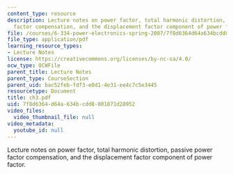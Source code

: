```yaml
---
content_type: resource
description: Lecture notes on power factor, total harmonic distortion, passive power
  factor compensation, and the displacement factor component of power factor.
file: /courses/6-334-power-electronics-spring-2007/7f8d6364d64a634bcdd8001871d28952_ch3.pdf
file_type: application/pdf
learning_resource_types:
- Lecture Notes
license: https://creativecommons.org/licenses/by-nc-sa/4.0/
ocw_type: OCWFile
parent_title: Lecture Notes
parent_type: CourseSection
parent_uid: bac52feb-fdf3-e0d1-4e31-ee4c7c5e3445
resourcetype: Document
title: ch3.pdf
uid: 7f8d6364-d64a-634b-cdd8-001871d28952
video_files:
  video_thumbnail_file: null
video_metadata:
  youtube_id: null
---
```

Lecture notes on power factor, total harmonic distortion, passive power factor compensation, and the displacement factor component of power factor.